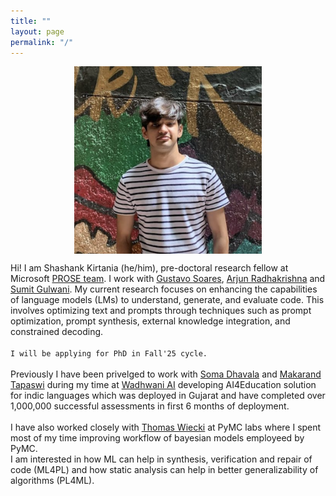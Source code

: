 ```yaml
---
title: ""
layout: page
permalink: "/"
---
```

<img src="blogs/images/me.png" alt="2023" width="300" height="300" style="display: block; margin: 0 auto">

        

Hi! I am Shashank Kirtania (he/him), pre-doctoral research fellow at Microsoft [PROSE team](https://www.microsoft.com/en-us/research/group/prose/). I work with [Gustavo Soares](https://www.microsoft.com/en-us/research/people/gsoares/), [Arjun Radhakrishna](https://www.microsoft.com/en-us/research/people/arradha/) and [Sumit Gulwani](https://www.microsoft.com/en-us/research/people/sumitg/). My current research focuses on enhancing the capabilities of language models (LMs) to understand, generate, and evaluate code. This involves optimizing text and prompts through techniques such as prompt optimization, prompt synthesis, external knowledge integration, and constrained decoding. <br><br>
`I will be applying for PhD in Fall'25 cycle.` <br><br>
Previously I have been privelged to work with [Soma Dhavala](https://scholar.google.com/citations?user=Rkh1zb8AAAAJ&hl=en) and [Makarand Tapaswi](https://makarandtapaswi.github.io/) during my time at [Wadhwani AI](https://www.wadhwaniai.org) developing AI4Education solution for indic languages which was deployed in Gujarat and have completed over 1,000,000 successful assessments in first 6 months of deployment. <br> <br>
I have also worked closely with [Thomas Wiecki](https://twiecki.io/) at PyMC labs where I spent most of my time improving workflow of bayesian models employeed by PyMC.
<br>
I am interested in how ML can help in synthesis, verification and repair of code (ML4PL) and how static analysis can help in better generalizability of algorithms (PL4ML).
